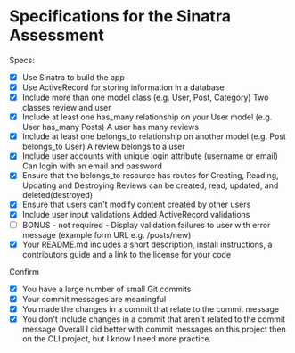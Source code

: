 # Specifications for the Sinatra Assessment

Specs:
- [x] Use Sinatra to build the app
- [x] Use ActiveRecord for storing information in a database
- [x] Include more than one model class (e.g. User, Post, Category)
      Two classes review and user
- [x] Include at least one has_many relationship on your User model (e.g. User has_many Posts)
      A user has many reviews
- [x] Include at least one belongs_to relationship on another model (e.g. Post belongs_to User)
      A review belongs to a user
- [x] Include user accounts with unique login attribute (username or email)
      Can login with an email and password
- [x] Ensure that the belongs_to resource has routes for Creating, Reading, Updating and Destroying
      Reviews can be created, read, updated, and deleted(destroyed)
- [x] Ensure that users can't modify content created by other users
- [x] Include user input validations
      Added ActiveRecord validations 
- [ ] BONUS - not required - Display validation failures to user with error message (example form URL e.g. /posts/new)
- [x] Your README.md includes a short description, install instructions, a contributors guide and a link to the license for your code

Confirm
- [x] You have a large number of small Git commits
- [x] Your commit messages are meaningful
- [x] You made the changes in a commit that relate to the commit message
- [x] You don't include changes in a commit that aren't related to the commit message
      Overall I did better with commit messages on this project then on the CLI project, but I know I need more practice.
